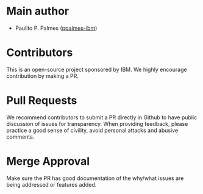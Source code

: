 # Main author
- Paulito P. Palmes ([ppalmes-ibm](https://github.com/ppalmes))

# Contributors
This is an open-source project sponsored by IBM. We highly encourage contribution by making a PR.

# Pull Requests
We recommend contributors to submit a PR directly in Github to have public discussion of issues
for transparency. When providing feedback, please practice a good sense of civility, avoid personal
attacks and abusive comments.

# Merge Approval
Make sure the PR has good documentation of the why/what issues are being addressed or features added.
